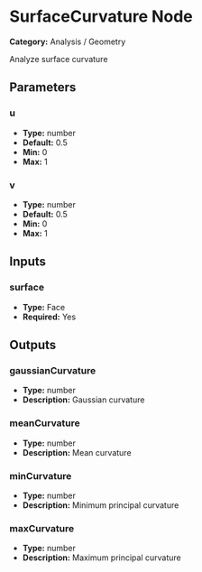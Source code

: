 
# SurfaceCurvature Node

**Category:** Analysis / Geometry

Analyze surface curvature

## Parameters


### u
- **Type:** number
- **Default:** 0.5
- **Min:** 0
- **Max:** 1



### v
- **Type:** number
- **Default:** 0.5
- **Min:** 0
- **Max:** 1



## Inputs


### surface
- **Type:** Face
- **Required:** Yes



## Outputs


### gaussianCurvature
- **Type:** number
- **Description:** Gaussian curvature


### meanCurvature
- **Type:** number
- **Description:** Mean curvature


### minCurvature
- **Type:** number
- **Description:** Minimum principal curvature


### maxCurvature
- **Type:** number
- **Description:** Maximum principal curvature



